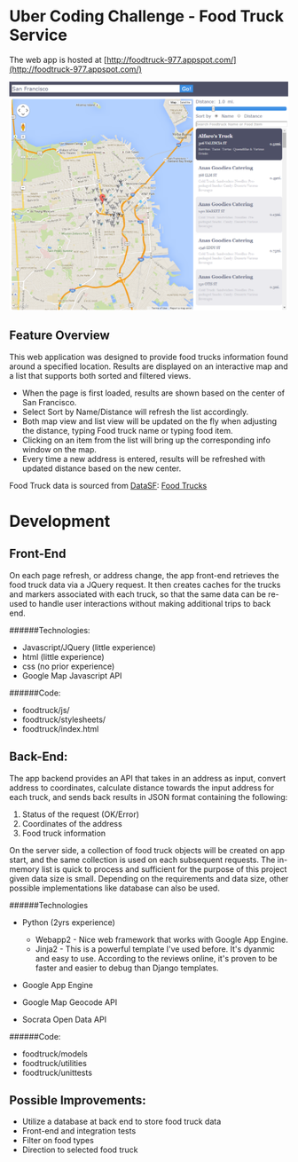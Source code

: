 # Uber Coding Challenge - Food Truck Service
The web app is hosted at 
[http://foodtruck-977.appspot.com/](http://foodtruck-977.appspot.com/)

![alt text](https://raw.githubusercontent.com/sydeX/foodtruck/master/ScreenShot.png "Uber Food Truck Screenshot")

Feature Overview
----
This web application was designed to provide food trucks information found around a specified location. Results are displayed on an interactive map and a list that supports both sorted and filtered views.

- When the page is first loaded, results are shown based on the center of San Francisco. 
- Select Sort by Name/Distance will refresh the list accordingly. 
- Both map view and list view will be updated on the fly when adjusting the distance, typing Food truck name or typing food item. 
- Clicking on an item from the list will bring up the corresponding info window on the map. 
- Every time a new address is entered, results will be refreshed with updated distance based on the new center.  

Food Truck data is sourced from 
[DataSF](http://www.datasf.org/): [Food
Trucks](https://data.sfgov.org/Permitting/Mobile-Food-Facility-Permit/rqzj-sfat)

Development
====

Front-End
----
On each page refresh, or address change, the app front-end retrieves the food truck data via a JQuery request. It then creates caches for the trucks and markers associated with each truck, so that the same data can be re-used to handle user interactions without making additional trips to back end. 

######Technologies:
* Javascript/JQuery (little experience)
* html (little experience)
* css (no prior experience)
* Google Map Javascript API

######Code:
- foodtruck/js/
- foodtruck/stylesheets/
- foodtruck/index.html


Back-End:
----
The app backend provides an API that takes in an address as input, convert address to coordinates, calculate distance towards the input address for each truck, and sends back results in JSON format containing the following:

1. Status of the request (OK/Error)
2. Coordinates of the address 
3. Food truck information

On the server side, a collection of food truck objects will be created on app start, and the same collection is used on each subsequent requests. The in-memory list is quick to process and sufficient for the purpose of this project given data size is small. Depending on the requirements and data size, other possible implementations like database can also be used.


######Technologies
* Python (2yrs experience)

  * Webapp2 - Nice web framework that works with Google App Engine.
  * Jinja2 - This is a powerful template I've used before. It's dyanmic and easy to use. According to the reviews online, it's proven to be faster and easier to debug than Django templates. 
* Google App Engine
* Google Map Geocode API
* Socrata Open Data API

######Code:
- foodtruck/models
- foodtruck/utilities
- foodtruck/unittests


Possible Improvements:
----
- Utilize a database at back end to store food truck data
- Front-end and integration tests
- Filter on food types
- Direction to selected food truck

